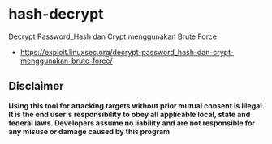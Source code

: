 # hash-decrypt
Decrypt Password_Hash dan Crypt menggunakan Brute Force

- https://exploit.linuxsec.org/decrypt-password_hash-dan-crypt-menggunakan-brute-force/

## Disclaimer

**Using this tool for attacking targets without prior mutual consent is illegal. It is the end user's responsibility to obey all applicable local, state and federal laws. Developers assume no liability and are not responsible for any misuse or damage caused by this program**
